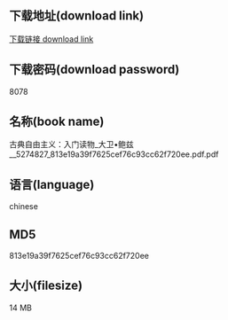 ## 下载地址(download link)
[下载链接 download link](https://tutu365.netlify.app/?s=%E5%8F%A4%E5%85%B8%E8%87%AA%E7%94%B1%E4%B8%BB%E4%B9%89%EF%BC%9A%E5%85%A5%E9%97%A8%E8%AF%BB%E7%89%A9_%E5%A4%A7%E5%8D%AB%E2%80%A2%E9%B2%8D%E5%85%B9__5274827_813e19a39f7625cef76c93cc62f720ee.pdf)

## 下载密码(download password)
8078

## 名称(book name)
古典自由主义：入门读物_大卫•鲍兹__5274827_813e19a39f7625cef76c93cc62f720ee.pdf.pdf

## 语言(language)
chinese

## MD5
813e19a39f7625cef76c93cc62f720ee

## 大小(filesize)
14 MB
